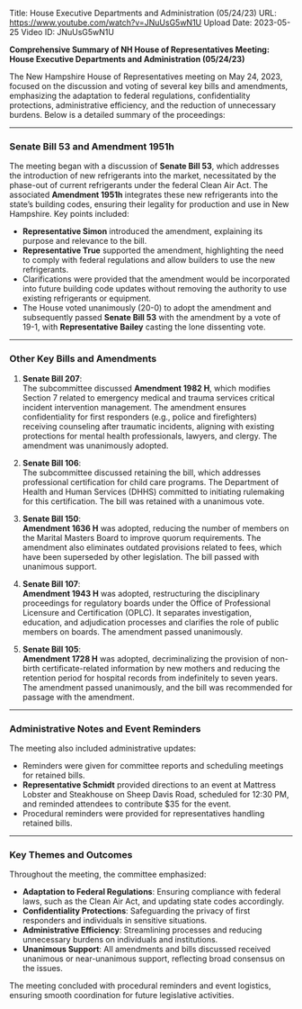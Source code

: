 Title: House Executive Departments and Administration (05/24/23)
URL: https://www.youtube.com/watch?v=JNuUsG5wN1U
Upload Date: 2023-05-25
Video ID: JNuUsG5wN1U

**Comprehensive Summary of NH House of Representatives Meeting: House Executive Departments and Administration (05/24/23)**

The New Hampshire House of Representatives meeting on May 24, 2023, focused on the discussion and voting of several key bills and amendments, emphasizing the adaptation to federal regulations, confidentiality protections, administrative efficiency, and the reduction of unnecessary burdens. Below is a detailed summary of the proceedings:

---

### **Senate Bill 53 and Amendment 1951h**
The meeting began with a discussion of **Senate Bill 53**, which addresses the introduction of new refrigerants into the market, necessitated by the phase-out of current refrigerants under the federal Clean Air Act. The associated **Amendment 1951h** integrates these new refrigerants into the state’s building codes, ensuring their legality for production and use in New Hampshire. Key points included:
- **Representative Simon** introduced the amendment, explaining its purpose and relevance to the bill.
- **Representative True** supported the amendment, highlighting the need to comply with federal regulations and allow builders to use the new refrigerants.
- Clarifications were provided that the amendment would be incorporated into future building code updates without removing the authority to use existing refrigerants or equipment.
- The House voted unanimously (20-0) to adopt the amendment and subsequently passed **Senate Bill 53** with the amendment by a vote of 19-1, with **Representative Bailey** casting the lone dissenting vote.

---

### **Other Key Bills and Amendments**
1. **Senate Bill 207**:  
   The subcommittee discussed **Amendment 1982 H**, which modifies Section 7 related to emergency medical and trauma services critical incident intervention management. The amendment ensures confidentiality for first responders (e.g., police and firefighters) receiving counseling after traumatic incidents, aligning with existing protections for mental health professionals, lawyers, and clergy. The amendment was unanimously adopted.

2. **Senate Bill 106**:  
   The subcommittee discussed retaining the bill, which addresses professional certification for child care programs. The Department of Health and Human Services (DHHS) committed to initiating rulemaking for this certification. The bill was retained with a unanimous vote.

3. **Senate Bill 150**:  
   **Amendment 1636 H** was adopted, reducing the number of members on the Marital Masters Board to improve quorum requirements. The amendment also eliminates outdated provisions related to fees, which have been superseded by other legislation. The bill passed with unanimous support.

4. **Senate Bill 107**:  
   **Amendment 1943 H** was adopted, restructuring the disciplinary proceedings for regulatory boards under the Office of Professional Licensure and Certification (OPLC). It separates investigation, education, and adjudication processes and clarifies the role of public members on boards. The amendment passed unanimously.

5. **Senate Bill 105**:  
   **Amendment 1728 H** was adopted, decriminalizing the provision of non-birth certificate-related information by new mothers and reducing the retention period for hospital records from indefinitely to seven years. The amendment passed unanimously, and the bill was recommended for passage with the amendment.

---

### **Administrative Notes and Event Reminders**
The meeting also included administrative updates:
- Reminders were given for committee reports and scheduling meetings for retained bills.
- **Representative Schmidt** provided directions to an event at Mattress Lobster and Steakhouse on Sheep Davis Road, scheduled for 12:30 PM, and reminded attendees to contribute $35 for the event.
- Procedural reminders were provided for representatives handling retained bills.

---

### **Key Themes and Outcomes**
Throughout the meeting, the committee emphasized:
- **Adaptation to Federal Regulations**: Ensuring compliance with federal laws, such as the Clean Air Act, and updating state codes accordingly.
- **Confidentiality Protections**: Safeguarding the privacy of first responders and individuals in sensitive situations.
- **Administrative Efficiency**: Streamlining processes and reducing unnecessary burdens on individuals and institutions.
- **Unanimous Support**: All amendments and bills discussed received unanimous or near-unanimous support, reflecting broad consensus on the issues.

The meeting concluded with procedural reminders and event logistics, ensuring smooth coordination for future legislative activities.